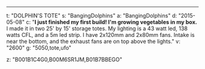 ---
t: "DOLPHIN'S TOTE"
s: "BangingDolphins"
a: "BangingDolphins"
d: "2015-05-08"
c: "<strong>I just finished my first build! I'm growing vegetables in my box. </strong>I made it in two 25' by 15' storage totes. My lighting is a 43 watt led, 138 watts CFL, and a 5m led strip. I have 2x120mm and 2x80mm fans. Intake is near the bottom, and the exhaust fans are on top above the lights."
v: "2600"
g: "5050,tote,ufo"

z: "B001B1C4G0,B00M6SR1JM,B01B7BBEGO"
